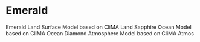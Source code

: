 # Emerald

Emerald Land Surface Model based on CliMA Land
Sapphire Ocean Model based on CliMA Ocean
Diamond Atmosphere Model based on CliMA Atmos
